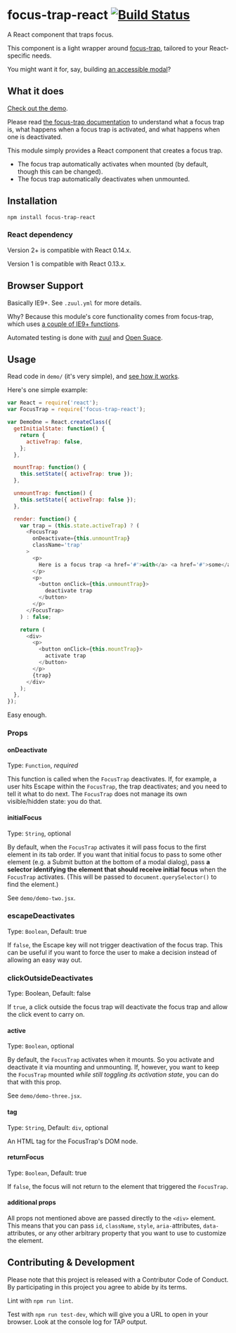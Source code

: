 # focus-trap-react [![Build Status](https://travis-ci.org/davidtheclark/focus-trap-react.svg?branch=0.1.0)](https://travis-ci.org/davidtheclark/focus-trap-react)

A React component that traps focus.

This component is a light wrapper around [focus-trap](https://github.com/davidtheclark/focus-trap),
tailored to your React-specific needs.

You might want it for, say, building [an accessible modal](https://github.com/davidtheclark/react-aria-modal)?

## What it does

[Check out the demo](http://davidtheclark.github.io/focus-trap-react/demo/).

Please read [the focus-trap documentation](https://github.com/davidtheclark/focus-trap) to understand what a focus trap is, what happens when a focus trap is activated, and what happens when one is deactivated.

This module simply provides a React component that creates a focus trap.

- The focus trap automatically activates when mounted (by default, though this can be changed).
- The focus trap automatically deactivates when unmounted.

## Installation

```
npm install focus-trap-react
```

### React dependency

Version 2+ is compatible with React 0.14.x.

Version 1 is compatible with React 0.13.x.

## Browser Support

Basically IE9+. See `.zuul.yml` for more details.

Why? Because this module's core functionality comes from focus-trap, which uses [a couple of IE9+ functions](https://github.com/davidtheclark/tabbable#browser-support).

Automated testing is done with [zuul](https://github.com/defunctzombie/zuul) and [Open Suace](https://saucelabs.com/opensauce/).

## Usage

Read code in `demo/` (it's very simple), and [see how it works](http://davidtheclark.github.io/focus-trap-react/demo/).

Here's one simple example:

```js
var React = require('react');
var FocusTrap = require('focus-trap-react');

var DemoOne = React.createClass({
  getInitialState: function() {
    return {
      activeTrap: false,
    };
  },

  mountTrap: function() {
    this.setState({ activeTrap: true });
  },

  unmountTrap: function() {
    this.setState({ activeTrap: false });
  },

  render: function() {
    var trap = (this.state.activeTrap) ? (
      <FocusTrap
        onDeactivate={this.unmountTrap}
        className='trap'
      >
        <p>
          Here is a focus trap <a href='#'>with</a> <a href='#'>some</a> <a href='#'>focusable</a> parts.
        </p>
        <p>
          <button onClick={this.unmountTrap}>
            deactivate trap
          </button>
        </p>
      </FocusTrap>
    ) : false;

    return (
      <div>
        <p>
          <button onClick={this.mountTrap}>
            activate trap
          </button>
        </p>
        {trap}
      </div>
    );
  },
});
```

Easy enough.

### Props

#### onDeactivate

Type: `Function`, *required*

This function is called when the `FocusTrap` deactivates. If, for example, a user hits Escape within the `FocusTrap`, the trap deactivates; and you need to tell it what to do next. The `FocusTrap` does not manage its own visible/hidden state: you do that.

#### initialFocus

Type: `String`, optional

By default, when the `FocusTrap` activates it will pass focus to the first element in its tab order. If you want that initial focus to pass to some other element (e.g. a Submit button at the bottom of a modal dialog),
pass **a selector identifying the element that should receive initial focus** when the `FocusTrap` activates.
(This will be passed to `document.querySelector()` to find the element.)

See `demo/demo-two.jsx`.

### escapeDeactivates

Type: `Boolean`, Default: true

If `false`, the Escape key will not trigger deactivation of the focus trap. This can be useful if you want to force the user to make a decision instead of allowing an easy way out.

### clickOutsideDeactivates

Type: Boolean, Default: false

If `true`, a click outside the focus trap will deactivate the focus trap and allow the click event to carry on.

#### active

Type: `Boolean`, optional

By default, the `FocusTrap` activates when it mounts. So you activate and deactivate it via mounting and unmounting. If, however, you want to keep the `FocusTrap` mounted *while still toggling its activation state*, you can do that with this prop.

See `demo/demo-three.jsx`.

#### tag

Type: `String`, Default: `div`, optional

An HTML tag for the FocusTrap's DOM node.

#### returnFocus

Type: `Boolean`, Default: true

If `false`, the focus will not return to the element that triggered the `FocusTrap`.

#### additional props

All props not mentioned above are passed directly to the `<div>` element. This means that you can pass `id`, `className`, `style`, `aria-`attributes, `data-`attributes, or any other arbitrary property that you want to use to customize the element.

## Contributing & Development

Please note that this project is released with a Contributor Code of Conduct. By participating in this project you agree to abide by its terms.

Lint with `npm run lint`.

Test with `npm run test-dev`, which will give you a URL to open in your browser. Look at the console log for TAP output.
